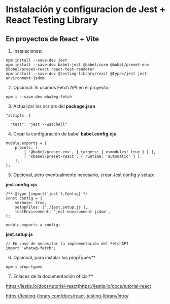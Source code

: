 # Instalación y configuracion de Jest + React Testing Library

## En proyectos de React + Vite

1. Instalaciones:

```
npm install --save-dev jest
npm install --save-dev babel-jest @babel/core @babel/preset-env @babel/preset-react react-test-renderer
npm install --save-dev @testing-library/react @types/jest jest-environment-jsdom
```

2. Opcional: Si usamos Fetch API en el proyecto:

```
npm i --save-dev whatwg-fetch
```

3. Actualizar los scripts del **package.json**

```
"scripts: {
  ...
  "test": "jest --watchAll"
```

4. Crear la configuración de babel **babel.config.cjs**

```
module.exports = {
    presets: [
        [ '@babel/preset-env', { targets: { esmodules: true } } ],
        [ '@babel/preset-react', { runtime: 'automatic' } ],
    ],
};
```

5. Opcional, pero eventualmente necesario, crear Jest config y setup:

**jest.config.cjs**

```
/** @type {import('jest').Config} */
const config = {
	verbose: true,
	setupFiles: ['./jest.setup.js'],
	testEnvironment: 'jest-environment-jsdom',
};

module.exports = config;
```

**jest.setup.js**

```
// En caso de necesitar la implementación del FetchAPI
import 'whatwg-fetch';
```

6. Opcional, para instalar los propTypes**

```
npm i prop-types
```

7. Enlaces de la documentación oficial**

https://jestjs.io/docs/tutorial-react)https://jestjs.io/docs/tutorial-react <br />

https://testing-library.com/docs/react-testing-library/intro/
